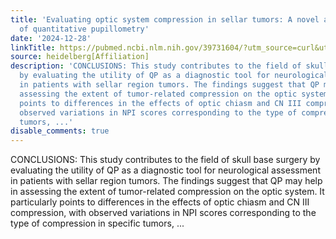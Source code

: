 ```yaml
---
title: 'Evaluating optic system compression in sellar tumors: A novel application
  of quantitative pupillometry'
date: '2024-12-28'
linkTitle: https://pubmed.ncbi.nlm.nih.gov/39731604/?utm_source=curl&utm_medium=rss&utm_campaign=pubmed-2&utm_content=1FakS-2QOkCT8HsMOQP1bCRQ4YzyumYOmxmF0moLsQ3dFB1E9V&fc=20220326224207&ff=20241229170408&v=2.18.0.post9+e462414
source: heidelberg[Affiliation]
description: 'CONCLUSIONS: This study contributes to the field of skull base surgery
  by evaluating the utility of QP as a diagnostic tool for neurological assessment
  in patients with sellar region tumors. The findings suggest that QP may help in
  assessing the extent of tumor-related compression on the optic system. It particularly
  points to differences in the effects of optic chiasm and CN III compression, with
  observed variations in NPI scores corresponding to the type of compression in specific
  tumors, ...'
disable_comments: true
---
```

CONCLUSIONS: This study contributes to the field of skull base surgery by evaluating the utility of QP as a diagnostic tool for neurological assessment in patients with sellar region tumors. The findings suggest that QP may help in assessing the extent of tumor-related compression on the optic system. It particularly points to differences in the effects of optic chiasm and CN III compression, with observed variations in NPI scores corresponding to the type of compression in specific tumors, ...